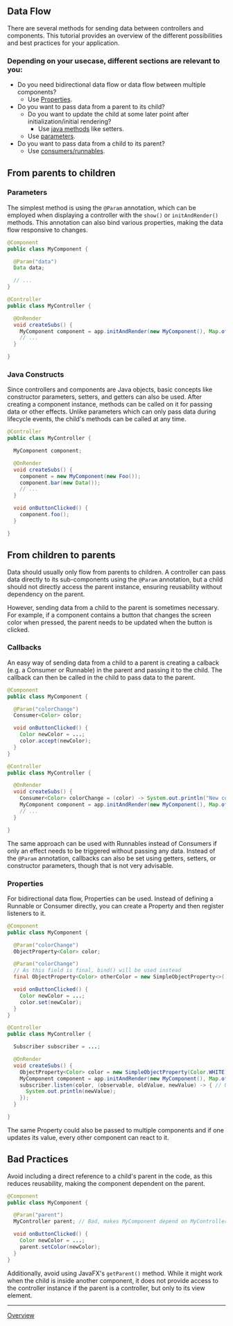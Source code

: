 ## Data Flow

There are several methods for sending data between controllers and components. This tutorial provides an overview of the different possibilities and best practices for your application.

### Depending on your usecase, different sections are relevant to you:

- Do you need bidirectional data flow or data flow between multiple components?
  - Use [Properties](#properties).
- Do you want to pass data from a parent to its child?
  - Do you want to update the child at some later point after initialization/initial rendering?
    - Use [java methods](#java-constructs) like setters.
  - Use [parameters](#parameters).
- Do you want to pass data from a child to its parent?
  - Use [consumers/runnables](#callbacks).

## From parents to children

### Parameters

The simplest method is using the `@Param` annotation, which can be employed when displaying a controller with the `show()` or `initAndRender()` methods. This annotation can also bind various properties, making the data flow responsive to changes.

```java
@Component
public class MyComponent {

  @Param("data")
  Data data;

  // ...
}
```

```java
@Controller
public class MyController {

  @OnRender
  void createSubs() {
    MyComponent component = app.initAndRender(new MyComponent(), Map.of("data", myData));
    // ...
  }

}
```

### Java Constructs

Since controllers and components are Java objects, basic concepts like constructor parameters, setters, and getters can also be used. After creating a component instance, methods can be called on it for passing data or other effects. Unlike parameters which can only pass data during lifecycle events, the child's methods can be called at any time.

```java
@Controller
public class MyController {

  MyComponent component;

  @OnRender
  void createSubs() {
    component = new MyComponent(new Foo());
    component.bar(new Data());
    // ...
  }

  void onButtonClicked() {
    component.foo();
  }

}
```

## From children to parents

Data should usually only flow from parents to children. A controller can pass data directly to its sub-components using the `@Param` annotation, but a child should not directly access the parent instance, ensuring reusability without dependency on the parent.

However, sending data from a child to the parent is sometimes necessary. For example, if a component contains a button that changes the screen color when pressed, the parent needs to be updated when the button is clicked. 

### Callbacks
An easy way of sending data from a child to a parent is creating a calback (e.g. a Consumer or Runnable) in the parent and passing it to the child.
The callback can then be called in the child to pass data to the parent.

```java
@Component
public class MyComponent {

  @Param("colorChange")
  Consumer<Color> color;

  void onButtonClicked() {
    Color newColor = ...;
    color.accept(newColor);
  }
}
```

```java
@Controller
public class MyController {

  @OnRender
  void createSubs() {
    Consumer<Color> colorChange = (color) -> System.out.println("New color is " + color);
    MyComponent component = app.initAndRender(new MyComponent(), Map.of("colorChange", colorChange));
    // ...
  }

}
```

The same approach can be used with Runnables instead of Consumers if only an effect needs to be triggered without passing any data.
Instead of the `@Param` annotation, callbacks can also be set using getters, setters, or constructor parameters, though that is not very advisable.

### Properties

For bidirectional data flow, Properties can be used.
Instead of defining a Runnable or Consumer directly, you can create a Property and then register listeners to it.

```java
@Component
public class MyComponent {

  @Param("colorChange")
  ObjectProperty<Color> color;

  @Param("colorChange")
  // As this field is final, bind() will be used instead
  final ObjectProperty<Color> otherColor = new SimpleObjectProperty<>();

  void onButtonClicked() {
    Color newColor = ...;
    color.set(newColor);
  }
}
```

```java
@Controller
public class MyController {

  Subscriber subscriber = ...;

  @OnRender
  void createSubs() {
    ObjectProperty<Color> color = new SimpleObjectProperty(Color.WHITE);
    MyComponent component = app.initAndRender(new MyComponent(), Map.of("colorChange", color));
    subscriber.listen(color, (observable, oldValue, newValue) -> { // Use subscribers to prevent memory leaks
      System.out.println(newValue);
    });
  }

}
```

The same Property could also be passed to multiple components and if one updates its value, every other component can react to it.

## Bad Practices

Avoid including a direct reference to a child's parent in the code, as this reduces reusability, making the component dependent on the parent.

```java
@Component
public class MyComponent {

  @Param("parent")
  MyController parent; // Bad, makes MyComponent depend on MyController

  void onButtonClicked() {
    Color newColor = ...;
    parent.setColor(newColor);
  }
}
```

Additionally, avoid using JavaFX's `getParent()` method. While it might work when the child is inside another component, it does not provide access to the controller instance if the parent is a controller, but only to its view element.

---

[Overview](README.md)
